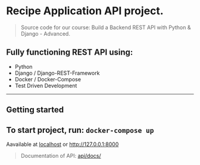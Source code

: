 # Recipe Application API project.

> Source code for our course: Build a Backend REST API with Python & Django - Advanced.

##  Fully functioning REST API using:

- Python
- Django / Django-REST-Framework
- Docker / Docker-Compose
- Test Driven Development

---
##  Getting started
To start project, run:
```docker-compose up```
---
Aavailable at [localhost](http://localhost:8000) or http://127.0.0.1:8000
> Documentation of API: [api/docs/](http://localhost:8000/api/docs/)
